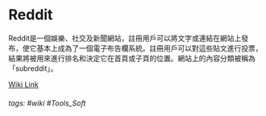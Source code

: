 # Reddit
Reddit是一個娛樂、社交及新聞網站，註冊用戶可以將文字或連結在網站上發布，使它基本上成為了一個電子布告欄系統。註冊用戶可以對這些貼文進行投票，結果將被用來進行排名和決定它在首頁或子頁的位置。網站上的內容分類被稱為「subreddit」。

[Wiki Link](https://zh.wikipedia.org/zh-tw/Reddit)
###### tags: #wiki #Tools_Soft 